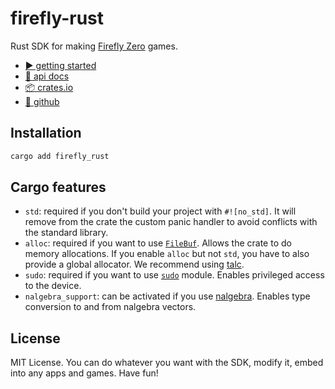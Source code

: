 # firefly-rust

Rust SDK for making [Firefly Zero](https://fireflyzero.com/) games.

* [▶️ getting started](https://docs.fireflyzero.com/dev/getting-started/)
* [📄 api docs](https://docs.rs/firefly-rust/latest/firefly_rust/)
* [📦 crates.io](https://crates.io/crates/firefly-rust)
* [🐙 github](https://github.com/firefly-zero/firefly-rust)

## Installation

```bash
cargo add firefly_rust
```

## Cargo features

* `std`: required if you don't build your project with `#![no_std]`. It will remove from the crate the custom panic handler to avoid conflicts with the standard library.
* `alloc`: required if you want to use [`FileBuf`](https://docs.rs/firefly-rust/latest/firefly_rust/struct.FileBuf.html). Allows the crate to do memory allocations. If you enable `alloc` but not `std`, you have to also provide a global allocator. We recommend using [talc](https://github.com/SFBdragon/talc).
* `sudo`: required if you want to use [`sudo`](https://docs.rs/firefly-rust/latest/firefly_rust/sudo/index.html) module. Enables privileged access to the device.
* `nalgebra_support`: can be activated if you use [nalgebra](https://github.com/dimforge/nalgebra). Enables type conversion to and from nalgebra vectors.

## License

MIT License. You can do whatever you want with the SDK, modify it, embed into any apps and games. Have fun!
